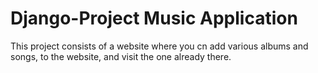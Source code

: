 # Django-Project Music Application
This project consists of a website where you cn add various albums and songs, to the website, and visit the one already there.
